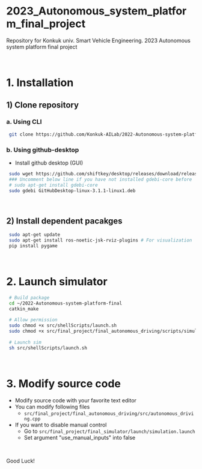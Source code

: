 # 2023_Autonomous_system_platform_final_project

Repository for Konkuk univ. Smart Vehicle Engineering. 2023 Autonomous system platform final project

</br>

# 1. Installation

## 1) Clone repository

### a. Using CLI

```bash
 git clone https://github.com/Konkuk-AILab/2022-Autonomous-system-platform-final.git
```

### b. Using github-desktop
- Install github desktop (GUI)
```bash
 sudo wget https://github.com/shiftkey/desktop/releases/download/release-3.1.1-linux1/GitHubDesktop-linux-3.1.1-linux1.deb
 ### Uncomment below line if you have not installed gdebi-core before
 # sudo apt-get install gdebi-core 
 sudo gdebi GitHubDesktop-linux-3.1.1-linux1.deb
```
</br>

## 2) Install dependent pacakges
```bash
 sudo apt-get update
 sudo apt-get install ros-noetic-jsk-rviz-plugins # For visualization
 pip install pygame
```
</br>

# 2. Launch simulator
```bash
 # Build package
 cd ~/2022-Autonomous-system-platform-final
 catkin_make
 
 # Allow permission
 sudo chmod +x src/shellScripts/launch.sh
 sudo chmod +x src/final_project/final_autonomous_driving/scripts/simultaneous_inputs.py
 
 # Launch sim
 sh src/shellScripts/launch.sh
```
</br>

# 3. Modify source code
- Modify source code with your favorite text editor
- You can modify following files
    - `src/final_project/final_autonomous_driving/src/autonomous_driving.cpp`
- If you want to disable manual control
    - Go to `src/final_project/final_simulator/launch/simulation.launch`
    - Set argument "use_manual_inputs" into false

</br>

Good Luck!